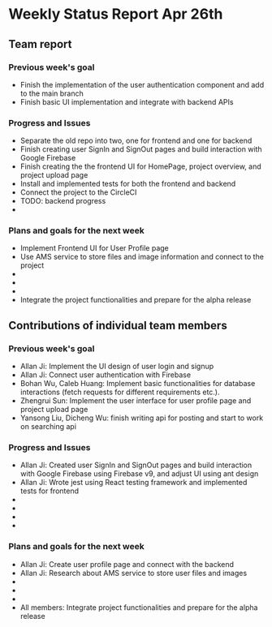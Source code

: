 # Weekly Status Report Apr 26th


## Team report
### Previous week's goal
* Finish the implementation of the user authentication component and add to the main branch
* Finish basic UI implementation and integrate with backend APIs


### Progress and Issues
* Separate the old repo into two, one for frontend and one for backend
* Finish creating user SignIn and SignOut pages and build interaction with Google Firebase
* Finish creating the the frontend UI for HomePage, project overview, and project upload page
* Install and implemented tests for both the frontend and backend
* Connect the project to the CircleCI
* TODO: backend progress
* 


### Plans and goals for the next week
* Implement Frontend UI for User Profile page
* Use AMS service to store files and image information and connect to the project
* 
* 
* 
* Integrate the project functionalities and prepare for the alpha release


## Contributions of individual team members
### Previous week's goal
* Allan Ji: Implement the UI design of user login and signup
* Allan Ji: Connect user authentication with Firebase
* Bohan Wu, Caleb Huang: Implement basic functionalities for database interactions (fetch requests for different requirements etc.).
* Zhengrui Sun: Implement the user interface for user profile page and project upload page
* Yansong Liu, Dicheng Wu: finish writing api for posting and start to work on searching api


### Progress and Issues
* Allan Ji: Created user SignIn and SignOut pages and build interaction with Google Firebase using Firebase v9, and adjust UI using ant design
* Allan Ji: Wrote jest using React testing framework and implemented tests for frontend
* 
* 
* 
* 


### Plans and goals for the next week
* Allan Ji: Create user profile page and connect with the backend
* Allan Ji: Research about AMS service to store user files and images
* 
* 
* 
* All members: Integrate project functionalities and prepare for the alpha release
